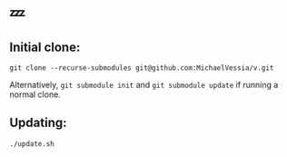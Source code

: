 # :zzz:

## Initial clone:
`git clone --recurse-submodules git@github.com:MichaelVessia/v.git`

Alternatively, `git submodule init` and `git submodule update` if running a normal clone.

## Updating:
`./update.sh`
